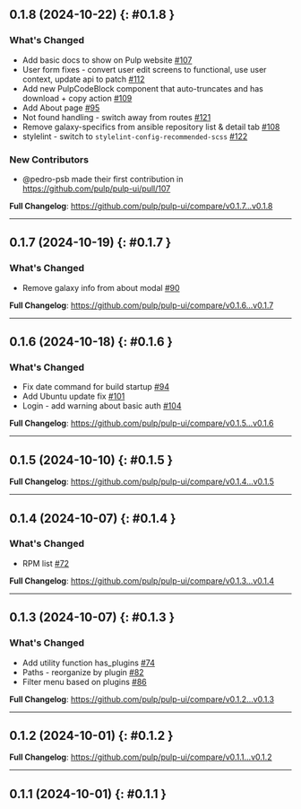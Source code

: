 ## 0.1.8 (2024-10-22) {: #0.1.8 }

### What's Changed
* Add basic docs to show on Pulp website [#107](https://github.com/pulp/pulp-ui/pull/107)
* User form fixes - convert user edit screens to functional, use user context, update api to patch [#112](https://github.com/pulp/pulp-ui/pull/112)
* Add new PulpCodeBlock component that auto-truncates and has download + copy action [#109](https://github.com/pulp/pulp-ui/pull/109)
* Add About page [#95](https://github.com/pulp/pulp-ui/pull/95)
* Not found handling - switch away from routes [#121](https://github.com/pulp/pulp-ui/pull/121)
* Remove galaxy-specifics from ansible repository list & detail tab [#108](https://github.com/pulp/pulp-ui/pull/108)
* stylelint - switch to `stylelint-config-recommended-scss` [#122](https://github.com/pulp/pulp-ui/pull/122)

### New Contributors
* @pedro-psb made their first contribution in https://github.com/pulp/pulp-ui/pull/107

**Full Changelog**: https://github.com/pulp/pulp-ui/compare/v0.1.7...v0.1.8

---

## 0.1.7 (2024-10-19) {: #0.1.7 }

### What's Changed
* Remove galaxy info from about modal [#90](https://github.com/pulp/pulp-ui/pull/90)


**Full Changelog**: https://github.com/pulp/pulp-ui/compare/v0.1.6...v0.1.7

---

## 0.1.6 (2024-10-18) {: #0.1.6 }

### What's Changed
* Fix date command for build startup [#94](https://github.com/pulp/pulp-ui/pull/94)
* Add Ubuntu update fix [#101](https://github.com/pulp/pulp-ui/pull/101)
* Login - add warning about basic auth [#104](https://github.com/pulp/pulp-ui/pull/104)


**Full Changelog**: https://github.com/pulp/pulp-ui/compare/v0.1.5...v0.1.6

---

## 0.1.5 (2024-10-10) {: #0.1.5 }

**Full Changelog**: https://github.com/pulp/pulp-ui/compare/v0.1.4...v0.1.5

---

## 0.1.4 (2024-10-07) {: #0.1.4 }

### What's Changed
* RPM list [#72](https://github.com/pulp/pulp-ui/pull/72)


**Full Changelog**: https://github.com/pulp/pulp-ui/compare/v0.1.3...v0.1.4

---

## 0.1.3 (2024-10-07) {: #0.1.3 }

### What's Changed
* Add utility function has\_plugins [#74](https://github.com/pulp/pulp-ui/pull/74)
* Paths - reorganize by plugin [#82](https://github.com/pulp/pulp-ui/pull/82)
* Filter menu based on plugins [#86](https://github.com/pulp/pulp-ui/pull/86)


**Full Changelog**: https://github.com/pulp/pulp-ui/compare/v0.1.2...v0.1.3

---

## 0.1.2 (2024-10-01) {: #0.1.2 }

**Full Changelog**: https://github.com/pulp/pulp-ui/compare/v0.1.1...v0.1.2

---

## 0.1.1 (2024-10-01) {: #0.1.1 }
